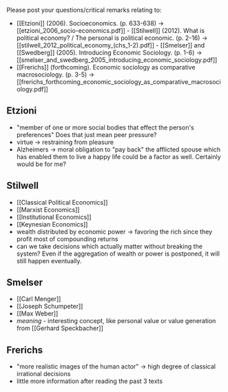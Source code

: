 Please post your questions/critical remarks relating to:

- [[Etzioni]] (2006). Socioeconomics. (p. 633-638) 
		-> [[etzioni_2006_socio-economics.pdf]]
- [[Stilwell]] (2012). What is political economy? / The personal is political economic. (p. 2-16) 
		-> [[stilwell_2012_political_economy_(chs_1-2).pdf]]
- [[Smelser]] and [[Swedberg]] (2005). Introducing Economic Sociology. (p. 1-6)
		-> [[smelser_and_swedberg_2005_introducing_economic_sociology.pdf]]
- [[Frerichs]] (forthcoming). Economic sociology as comparative macrosociology. (p. 3-5)
		-> [[frerichs_forthcoming_economic_sociology_as_comparative_macrosociology.pdf]]

## Etzioni
- "member of one or more social bodies that effect the person's preferences" Does that just mean peer pressure?
- virtue -> restraining from pleasure
- Alzheimers -> moral obligation to "pay back" the afflicted spouse which has enabled them to live a happy life could be a factor as well. Certainly would be for me?

## Stilwell
- [[Classical Political Economics]]
- [[Marxist Economics]]
- [[Institutional Economics]]
- [[Keynesian Economics]]
- wealth distributed by economic power -> favoring the rich since they profit most of compounding returns
- can we take decisions which actually matter without breaking the system? Even if the aggregation of wealth or power is postponed, it will still happen eventually.

## Smelser
- [[Carl Menger]]
- [[Joseph Schumpeter]]
- [[Max Weber]]
- *meaning* - interesting concept, like personal value or value generation from [[Gerhard Speckbacher]]

## Frerichs
- "more realistic images of the human actor" -> high degree of classical irrational decisions
- little more information after reading the past 3 texts